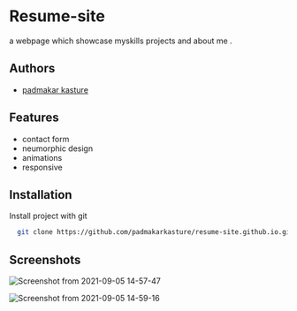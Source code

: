 
# Resume-site

a webpage which showcase myskills projects and about me .




## Authors

- [padmakar kasture](https://github.com/padmakarkasture)


  
## Features

- contact form
- neumorphic design
- animations
- responsive

  
## Installation

Install project with git

```bash
  git clone https://github.com/padmakarkasture/resume-site.github.io.git
```
    
## Screenshots
![Screenshot from 2021-09-05 14-57-47](https://user-images.githubusercontent.com/51418366/132122523-01a1d953-f2de-48ca-b773-5da58d987e94.png)


  
![Screenshot from 2021-09-05 14-59-16](https://user-images.githubusercontent.com/51418366/132122532-9840c9a9-2fd3-4ebe-82e9-eed8e6ae2e1f.png)
